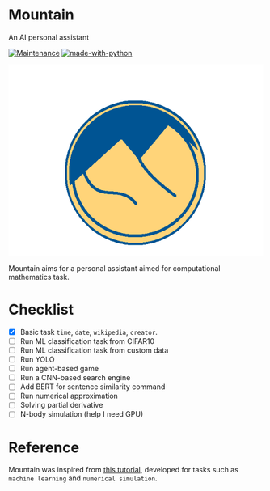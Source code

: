 # Mountain
An AI personal assistant

[![Maintenance](https://img.shields.io/badge/Maintained%3F-yes-green.svg)](https://github.com/salmanhiro/Mountain/graphs/commit-activity) [![made-with-python](https://img.shields.io/badge/Made%20with-Python-1f425f.svg)](https://www.python.org/)



![Mountain](output-onlinepngtools.png)

Mountain aims for a personal assistant aimed for computational mathematics task. 

# Checklist

- [x] Basic task `time`, `date`, `wikipedia`, `creator`. 
- [ ] Run ML classification task from CIFAR10
- [ ] Run ML classification task from custom data
- [ ] Run YOLO
- [ ] Run agent-based game
- [ ] Run a CNN-based search engine
- [ ] Add BERT for sentence similarity command
- [ ] Run numerical approximation
- [ ] Solving partial derivative
- [ ] N-body simulation (help I need GPU)

# Reference
Mountain was inspired from [this tutorial](https://medium.com/@randerson112358/build-a-virtual-assistant-using-python-2b0f78e68b94), developed for tasks such as `machine learning` and `numerical simulation`.
